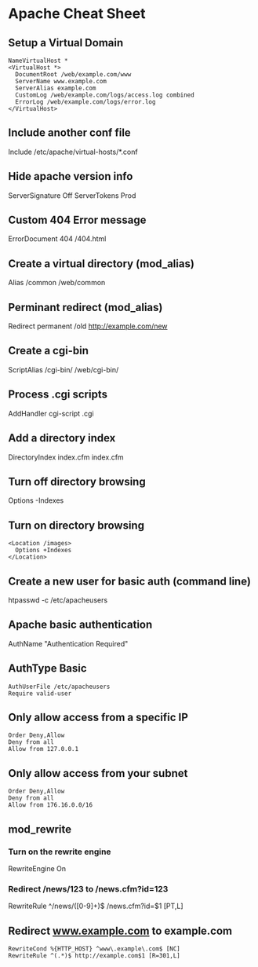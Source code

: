 # Apache Cheat Sheet
## Setup a Virtual Domain

    NameVirtualHost *
    <VirtualHost *>
      DocumentRoot /web/example.com/www
      ServerName www.example.com
      ServerAlias example.com
      CustomLog /web/example.com/logs/access.log combined
      ErrorLog /web/example.com/logs/error.log
    </VirtualHost>

## Include another conf file
Include /etc/apache/virtual-hosts/*.conf

## Hide apache version info
ServerSignature Off
ServerTokens Prod

## Custom 404 Error message
ErrorDocument 404 /404.html

## Create a virtual directory (mod_alias)
Alias /common /web/common

## Perminant redirect (mod_alias)
Redirect permanent /old http://example.com/new

## Create a cgi-bin
ScriptAlias /cgi-bin/ /web/cgi-bin/

## Process .cgi scripts
AddHandler cgi-script .cgi

## Add a directory index
DirectoryIndex index.cfm index.cfm

## Turn off directory browsing
Options -Indexes

## Turn on directory browsing
    <Location /images>
      Options +Indexes
    </Location>

## Create a new user for basic auth (command line)
htpasswd -c /etc/apacheusers

## Apache basic authentication
AuthName "Authentication Required"

## AuthType Basic
    AuthUserFile /etc/apacheusers
    Require valid-user

## Only allow access from a specific IP
    Order Deny,Allow
    Deny from all
    Allow from 127.0.0.1

## Only allow access from your subnet
    Order Deny,Allow
    Deny from all
    Allow from 176.16.0.0/16

## mod_rewrite
### Turn on the rewrite engine
RewriteEngine On
### Redirect /news/123 to /news.cfm?id=123
RewriteRule ^/news/([0-9]+)$ /news.cfm?id=$1 [PT,L]
## Redirect www.example.com to example.com
    RewriteCond %{HTTP_HOST} ^www\.example\.com$ [NC]
    RewriteRule ^(.*)$ http://example.com$1 [R=301,L]
